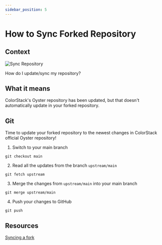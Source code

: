 ```yaml
---
sidebar_position: 5
---
```


# How to Sync Forked Repository

## Context

![Sync Repository](/img/sync-repository.png)

How do I update/sync my repository?

## What it means

ColorStack's Oyster repository has been updated, but that doesn't automatically update in your forked repository.

## Git

Time to update your forked repository to the newest changes in ColorStack official Oyster repository!

1. Switch to your main branch

```
git checkout main
```

2. Read all the updates from the branch `upstream/main`

```
git fetch upstream
```

3. Merge the changes from `upstream/main` into your main branch

```
git merge upstream/main
```

4. Push your changes to GitHub

```
git push
```

## Resources

[Syncing a fork](https://docs.github.com/en/pull-requests/collaborating-with-pull-requests/working-with-forks/syncing-a-fork?platform=windows)
